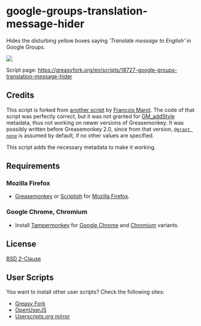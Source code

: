 # google-groups-translation-message-hider

Hides the disturbing yellow boxes saying *'Translate message to English'* in Google Groups.

![](https://cloud.githubusercontent.com/assets/2071639/14472400/bc359814-00fb-11e6-8362-9e418142496a.png)

Script page:
https://greasyfork.org/en/scripts/18727-google-groups-translation-message-hider

## Credits

This script is forked from
[another script](http://userscripts-mirror.org/scripts/show/149411)
by [Francois Marot](http://userscripts-mirror.org/users/487204.html).
The code of that script was perfectly correct, but it was not granted for
[GM_addStyle](http://wiki.greasespot.net/GM_addStyle) metadata,
thus not working on newer versions of Greasemonkey.
It was possibly written before Greasemonkey 2.0, since
from that version, [`@grant none`](http://wiki.greasespot.net/@grant)
is assumed by default, if no other values are specified.

This script adds the necessary metadata to make it working.

## Requirements

### Mozilla Firefox

- [Greasemonkey](https://addons.mozilla.org/en-US/firefox/addon/greasemonkey/)
  or [Scriptish](https://addons.mozilla.org/en-US/firefox/addon/scriptish/) for
  [Mozilla Firefox](https://www.mozilla.org/en-US/firefox/new/).

### Google Chrome, Chromium

- Install [Tampermonkey](https://chrome.google.com/webstore/detail/tampermonkey/dhdgffkkebhmkfjojejmpbldmpobfkfo)
  for [Google Chrome](https://www.google.com/chrome/) and
  [Chromium](https://en.wikipedia.org/wiki/Chromium_%28web_browser%29) variants.


## License

[BSD 2-Clause](LICENSE.txt)


## User Scripts

You want to install other user scripts?
Check the following sites:

- [Greasy Fork](https://greasyfork.org/en)
- [OpenUserJS](https://openuserjs.org/)
- [Userscripts.org mirror](http://userscripts-mirror.org/)
